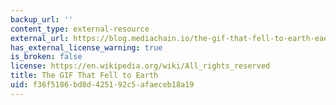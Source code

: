 ```yaml
---
backup_url: ''
content_type: external-resource
external_url: https://blog.mediachain.io/the-gif-that-fell-to-earth-eae706c72f1f
has_external_license_warning: true
is_broken: false
license: https://en.wikipedia.org/wiki/All_rights_reserved
title: The GIF That Fell to Earth
uid: f36f5186-bd8d-4251-92c5-afaeceb18a19
---
```

